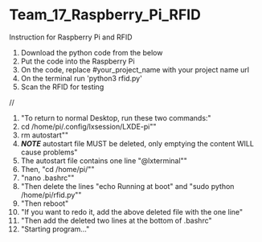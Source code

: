 # Team_17_Raspberry_Pi_RFID

Instruction for Raspberry Pi and RFID 
1. Download the python code from the below 
2. Put the code into the Raspberry Pi 
4. On the code, replace #your_project_name with your project name url
5. On the terminal run 'python3 rfid.py' 
6. Scan the RFID for testing

//
1. "To return to normal Desktop, run these two commands:"
2. cd /home/pi/.config/lxsession/LXDE-pi\""
3. rm autostart\""
4. ***NOTE*** autostart file MUST be deleted, only emptying the content WILL cause problems"
5. The autostart file contains one line \"@lxterminal\""
6. Then, \"cd /home/pi/\""
7. \"nano .bashrc\""
8. "Then delete the lines \"echo Running at boot\" and \"sudo python /home/pi/rfid.py\""
9. "Then reboot"
10. "If you want to redo it, add the above deleted file with the one line"
11. "Then add the deleted two lines at the bottom of .bashrc"
12. "Starting program..."
